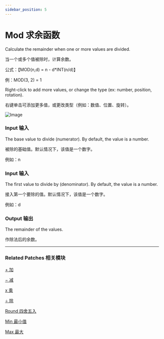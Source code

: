 ```yaml
---
sidebar_position: 5
---
```


# Mod 求余函数

Calculate the remainder when one or more values are divided.

当一个或多个值被除时，计算余数。

公式：【MOD(n,d) = n - d*INT(n/d)】

例：MOD(3, 2) = 1

Right-click to add more values, or change the type (ex: number, position, rotation).

右键单击可添加更多值，或更改类型（例如：数值、位置、旋转）。

![Image](@site/static/img/docs/Math/mod.png)

### Input 输入

The base value to divide (numerator). By default, the value is a number.

被除的基础值。默认情况下，该值是一个数字。

例如：n

### Input 输入

The first value to divide by (denominator). By default, the value is a number.

接入第一个要除的值。默认情况下，该值是一个数字。

例如：d

### Output 输出

The remainder of the values.

作除法后的余数。

------

### Related Patches 相关模块

[+ 加](./+.md)

[− 减](./-.md)

[x 乘](./x.md)

[÷ 除](./%C3%B7.md)

[Round 四舍五入](./Round.md)

[Min 最小值](./Min.md)

[Max 最大](./Max.md)
